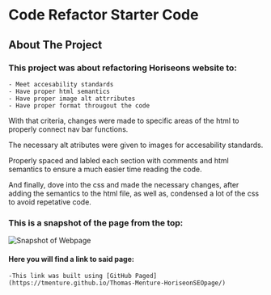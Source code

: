 # Code Refactor Starter Code
## About The Project
### This project was about refactoring Horiseons website to:
    - Meet accesability standards
    - Have proper html semantics
    - Have proper image alt attrributes
    - Have proper format througout the code

With that criteria, changes were made to specific areas of the html to properly connect nav bar functions.

The necessary alt atributes were given to images for accesability standards.

Properly spaced and labled each section with comments and html semantics to ensure a much easier time reading the code.

And finally, dove into the css and made the necessary changes, after adding the semantics to the html file, as well as, condensed a lot of the css to avoid repetative code.

### This is a snapshot of the page from the top:
![Snapshot of Webpage](https://tmenture.github.io/Thomas-Menture-HoriseonSEOpage/Develop/assets/images/website_1.jpg)

#### Here you will find a link to said page:
    -This link was built using [GitHub Paged](https://tmenture.github.io/Thomas-Menture-HoriseonSEOpage/)